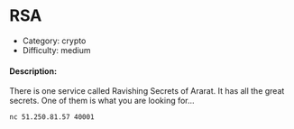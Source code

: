 # RSA

* Category: crypto
* Difficulty: medium

#### Description:
There is one service called Ravishing Secrets of Ararat.
It has all the great secrets. One of them is what you are looking for...

`nc 51.250.81.57 40001`